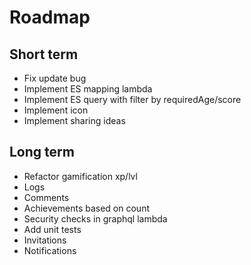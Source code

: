 Roadmap
=======

Short term
----------

- Fix update bug
- Implement ES mapping lambda
- Implement ES query with filter by requiredAge/score
- Implement icon
- Implement sharing ideas

Long term
---------

- Refactor gamification xp/lvl
- Logs
- Comments
- Achievements based on count
- Security checks in graphql lambda
- Add unit tests
- Invitations
- Notifications
